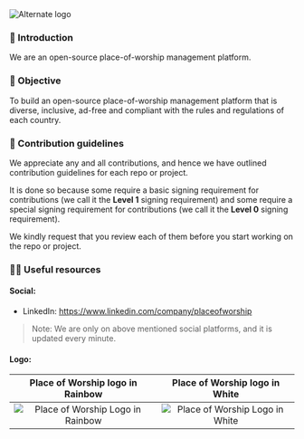 <picture>
  <source media="(prefers-color-scheme: dark)" srcset="https://github.com/placeofworship/.github/assets/68323012/c9ceafdd-2ea8-46de-9165-49cb56996428">
  <source media="(prefers-color-scheme: light)" srcset="https://github.com/placeofworship/.github/assets/68323012/0aa37be0-91e6-4f2d-a08d-d8ad49c70c60">
  <img alt="Alternate logo" src="https://github.com/placeofworship/.github/assets/68323012/c9ceafdd-2ea8-46de-9165-49cb56996428">
</picture>

### 👋 Introduction

We are an open-source place-of-worship management platform.

### 🎯 Objective

To build an open-source place-of-worship management platform that is diverse, inclusive, ad-free and compliant with the rules and regulations of each country.

### 🌈 Contribution guidelines

We appreciate any and all contributions, and hence we have outlined contribution guidelines for each repo or project.

It is done so because some require a basic signing requirement for contributions (we call it the **Level 1** signing requirement) and some require a special signing requirement for contributions (we call it the **Level 0** signing requirement).

We kindly request that you review each of them before you start working on the repo or project.


### 👩‍💻 Useful resources

#### Social:
  - LinkedIn: https://www.linkedin.com/company/placeofworship

> Note: We are only on above mentioned social platforms, and it is updated every minute.

#### Logo:

  Place of Worship logo in Rainbow |    Place of Worship logo in White
  :-------------------------: |  :-------------------------:
  ![Place of Worship Logo in Rainbow](https://github.com/placeofworship/.github/assets/68323012/81456cdd-f9c9-4c0d-8d43-a180207f2ab9) |  ![Place of Worship Logo in White](https://github.com/placeofworship/.github/assets/68323012/0036a7d0-f74c-4ea7-bd81-15802897846e)

